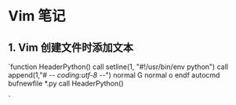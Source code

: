 # Vim 笔记
## 1. Vim 创建文件时添加文本
`function HeaderPython()
     call setline(1, "#!/usr/bin/env python")
      call append(1,"# -*- coding:utf-8 -*-")
      normal G
      normal o
  endf
  autocmd bufnewfile *.py call HeaderPython()

`
